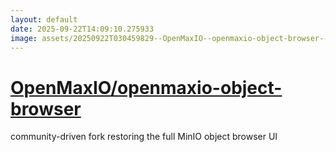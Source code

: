 ```yaml
---
layout: default
date: 2025-09-22T14:09:10.275933
image: assets/20250922T030459829--OpenMaxIO--openmaxio-object-browser--20250922T031204206--cropped.png
---
```


# [OpenMaxIO/openmaxio-object-browser](https://github.com/OpenMaxIO/openmaxio-object-browser)

community-driven fork restoring the full MinIO object browser UI
